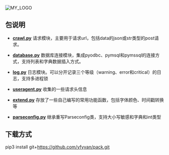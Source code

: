 
![MY_LOGO](https://github.com/yfyvan/tmp/blob/master/cute.png)

## 包说明

- __[crawl.py](https://github.com/yfyvan/pack/blob/master/crawl.py)__ 请求模块，主要用于请求url，包括data的json或str类型的post请求。

- __[database.py](https://github.com/yfyvan/pack/blob/master/database.py)__ 数据库连接模块，集成pyodbc、pymsql和pymssql的连接方式，支持列表和字典数据插入方式。

- __[log.py](https://github.com/yfyvan/pack/blob/master/log.py)__ 日志模块。可以分开记录三个等级（warning、error和critical）的日志，支持多进程锁

- __[useragent.py](https://github.com/yfyvan/pack/blob/master/useragent.py)__ 收集的一些请求头信息

- __[extend.py](https://github.com/yfyvan/pack/blob/master/extend.py)__ 存放了一些自己编写的常用功能函数，包括字体颜色、时间戳转换等

- __[parseconfig.py](https://github.com/yfyvan/pack/blob/master/parseconfig.py)__ 继承重写Parseconfig类，支持大小写敏感和字典和int类型


## 下载方式

pip3 install git+https://github.com/yfyvan/pack.git
